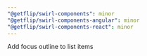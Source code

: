 ```yaml
---
"@getflip/swirl-components": minor
"@getflip/swirl-components-angular": minor
"@getflip/swirl-components-react": minor
---
```


Add focus outline to list items
